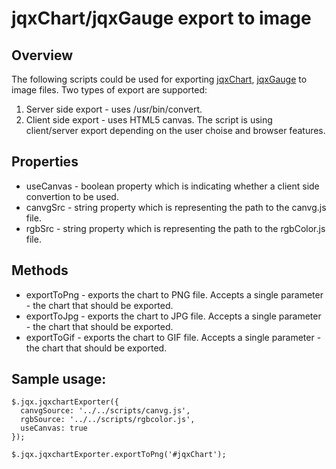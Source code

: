 jqxChart/jqxGauge export to image
=====================

Overview
---------------------
The following scripts could be used for exporting [jqxChart](http://jqwidgets.com/ "jqWidgets"), [jqxGauge](http://jqwidgets.com/ "jqWidgets") to image files.
Two types of export are supported:
  1.  Server side export - uses /usr/bin/convert.
  2.  Client side export - uses HTML5 canvas.
The script is using client/server export depending on the user choise and browser features.

Properties
---------------------
*  useCanvas - boolean property which is indicating whether a client side convertion to be used.
*  canvgSrc  - string property which is representing the path to the canvg.js file.
*  rgbSrc    - string property which is representing the path to the rgbColor.js file.

Methods
---------------------
*  exportToPng - exports the chart to PNG file. Accepts a single parameter - the chart that should be exported.
*  exportToJpg - exports the chart to JPG file. Accepts a single parameter - the chart that should be exported.
*  exportToGif - exports the chart to GIF file. Accepts a single parameter - the chart that should be exported.

Sample usage:
---------------------

```
$.jqx.jqxchartExporter({
  canvgSource: '../../scripts/canvg.js',
  rgbSource: '../../scripts/rgbcolor.js',
  useCanvas: true
});

$.jqx.jqxchartExporter.exportToPng('#jqxChart');
```
